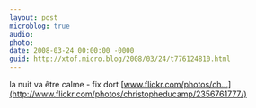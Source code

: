 ```yaml
---
layout: post
microblog: true
audio: 
photo: 
date: 2008-03-24 00:00:00 -0000
guid: http://xtof.micro.blog/2008/03/24/t776124810.html
---
```

la nuit va être calme - fix dort [www.flickr.com/photos/ch...](http://www.flickr.com/photos/christopheducamp/2356761777/)
